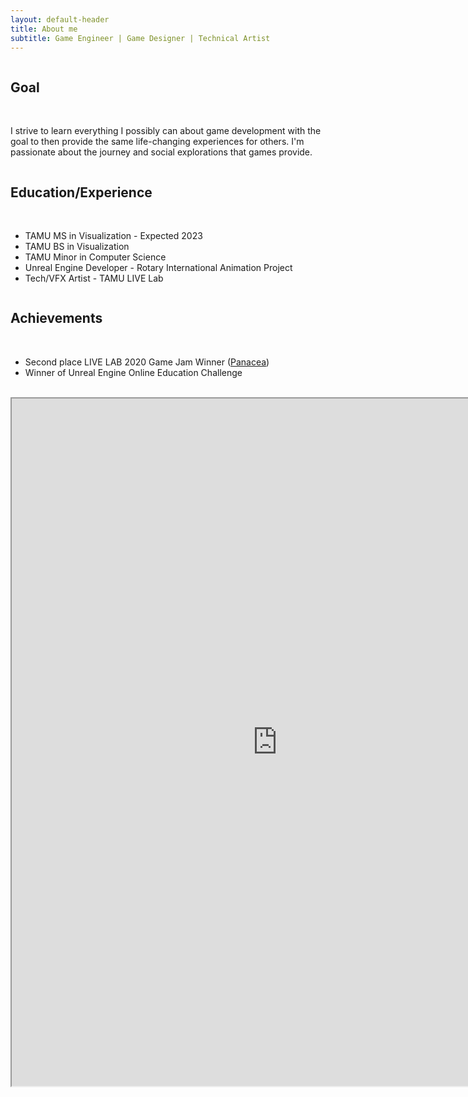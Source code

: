 ```yaml
---
layout: default-header
title: About me
subtitle: Game Engineer | Game Designer | Technical Artist
---
```


<div class="container">
  <div class="row">
    <div class="col-lg-12 col-md-12 col-sm-12 col-12 p-3 d-flex text-center hidden">
      <div class="column p-4">
        <h2>Goal</h2>
        <br>
        <p>I strive to learn everything I possibly can about game development with the goal to then provide the same life-changing experiences for others. I'm passionate about the journey and social explorations that games provide.</p>
      </div>
    </div>
    <div class="col-lg-6 col-md-6 col-sm-12 col-12 p-3 d-flex hidden">
      <div class="column p-4">
        <h2 class="text-center">Education/Experience</h2>
        <br>
          <ul class="justify-left">
          <li>TAMU MS in Visualization - Expected 2023</li>
          <li>TAMU BS in Visualization</li>
          <li>TAMU Minor in Computer Science</li>
          <li>Unreal Engine Developer - Rotary International Animation Project</li>
          <li>Tech/VFX Artist - TAMU LIVE Lab</li>          
        </ul>
      </div>
    </div>
    <div class="col-lg-6 col-md-6 col-sm-12 col-12  p-3 d-flex  hidden">
      <div class="column p-4">
        <h2 class="text-center">Achievements</h2>
        <br>
        <ul class="justify-left">
          <li>Second place LIVE LAB 2020 Game Jam Winner (<a href="/projects/panacea">Panacea</a>)</li>
          <li>Winner of Unreal Engine Online Education Challenge</li>
        </ul>
      </div>
    </div>
  </div>
</div>
<br>

<div class="row resume-container">
  <div style="width: 820px;margin-left: auto ;margin-right: auto ;">
    <iframe
      src="https://docs.google.com/viewer?url=http://kornosky.github.io/assets/img/ChristopherKornoskyResume2021.pdf&embedded=true"
      scrolling="auto" height="1100px" width="850px" margin-left="auto" margin-right="auto"></iframe>
  </div>
</div>